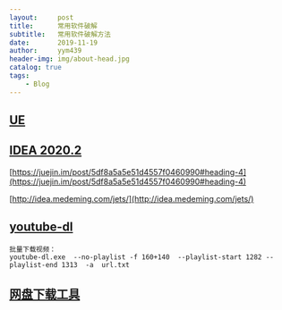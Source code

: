 ```yaml
---
layout:     post
title:      常用软件破解
subtitle:   常用软件破解方法
date:       2019-11-19
author:     yym439
header-img: img/about-head.jpg
catalog: true
tags:
    - Blog
---
```


## [UE](http://www.carrotchou.blog/124.html)


## [IDEA 2020.2](https://www.youneed.win/intellij-idea-2020-2-%e6%9c%80%e6%96%b0%e5%85%a8%e5%ae%b6%e6%a1%b6%e7%b3%bb%e5%88%97%e4%ba%a7%e5%93%81%e6%bf%80%e6%b4%bb%e7%a0%b4%e8%a7%a3%e6%96%b9%e6%b3%95-jetbrains-%e5%85%a8%e5%ae%b6%e6%a1%b6.html)

[https://juejin.im/post/5df8a5a5e51d4557f0460990#heading-4](https://juejin.im/post/5df8a5a5e51d4557f0460990#heading-4)

[http://idea.medeming.com/jets/](http://idea.medeming.com/jets/)


## [youtube-dl](https://wxnacy.com/2019/09/15/use-youtube-dl/#xia-zai-shi-pin)

```
批量下载视频：
youtube-dl.exe  --no-playlist -f 160+140  --playlist-start 1282 --playlist-end 1313  -a  url.txt
```

## [网盘下载工具](https://590m.com/dir/12480284-41081901-37dc0a)